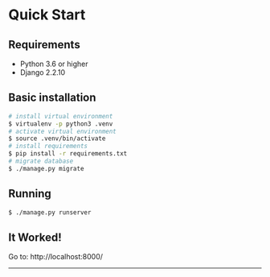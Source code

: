 # Quick Start

## Requirements

- Python 3.6 or higher
- Django 2.2.10


## Basic installation

```bash
# install virtual environment
$ virtualenv -p python3 .venv
# activate virtual environment
$ source .venv/bin/activate
# install requirements
$ pip install -r requirements.txt
# migrate database
$ ./manage.py migrate
```

## Running

```bash
$ ./manage.py runserver
```

## It Worked!

Go to: http://localhost:8000/


------

